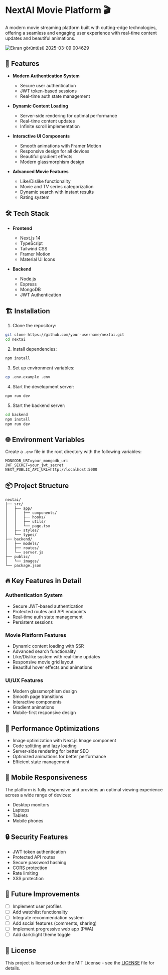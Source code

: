 # NextAI Movie Platform 🎬

A modern movie streaming platform built with cutting-edge technologies, offering a seamless and engaging user experience with real-time content updates and beautiful animations.

![Ekran görüntüsü 2025-03-09 004629](https://github.com/user-attachments/assets/23792a42-3401-4212-8f71-4088b14813cc)


## 🚀 Features

- **Modern Authentication System**
  - Secure user authentication
  - JWT token-based sessions
  - Real-time auth state management

- **Dynamic Content Loading**
  - Server-side rendering for optimal performance
  - Real-time content updates
  - Infinite scroll implementation

- **Interactive UI Components**
  - Smooth animations with Framer Motion
  - Responsive design for all devices
  - Beautiful gradient effects
  - Modern glassmorphism design

- **Advanced Movie Features**
  - Like/Dislike functionality
  - Movie and TV series categorization
  - Dynamic search with instant results
  - Rating system

## 🛠️ Tech Stack

- **Frontend**
  - Next.js 14
  - TypeScript
  - Tailwind CSS
  - Framer Motion
  - Material UI Icons

- **Backend**
  - Node.js
  - Express
  - MongoDB
  - JWT Authentication

## 🏗️ Installation

1. Clone the repository:
```bash
git clone https://github.com/your-username/nextai.git
cd nextai
```

2. Install dependencies:
```bash
npm install
```

3. Set up environment variables:
```bash
cp .env.example .env
```

4. Start the development server:
```bash
npm run dev
```

5. Start the backend server:
```bash
cd backend
npm install
npm run dev
```

## 🌐 Environment Variables

Create a `.env` file in the root directory with the following variables:

```env
MONGODB_URI=your_mongodb_uri
JWT_SECRET=your_jwt_secret
NEXT_PUBLIC_API_URL=http://localhost:5000
```

## 📦 Project Structure

```
nextai/
├── src/
│   ├── app/
│   │   ├── components/
│   │   ├── hooks/
│   │   ├── utils/
│   │   └── page.tsx
│   ├── styles/
│   └── types/
├── backend/
│   ├── models/
│   ├── routes/
│   └── server.js
├── public/
│   └── images/
└── package.json
```

## 🔥 Key Features in Detail

### Authentication System
- Secure JWT-based authentication
- Protected routes and API endpoints
- Real-time auth state management
- Persistent sessions

### Movie Platform Features
- Dynamic content loading with SSR
- Advanced search functionality
- Like/Dislike system with real-time updates
- Responsive movie grid layout
- Beautiful hover effects and animations

### UI/UX Features
- Modern glassmorphism design
- Smooth page transitions
- Interactive components
- Gradient animations
- Mobile-first responsive design

## 🚀 Performance Optimizations

- Image optimization with Next.js Image component
- Code splitting and lazy loading
- Server-side rendering for better SEO
- Optimized animations for better performance
- Efficient state management

## 📱 Mobile Responsiveness

The platform is fully responsive and provides an optimal viewing experience across a wide range of devices:
- Desktop monitors
- Laptops
- Tablets
- Mobile phones

## 🔒 Security Features

- JWT token authentication
- Protected API routes
- Secure password hashing
- CORS protection
- Rate limiting
- XSS protection

## 🎯 Future Improvements

- [ ] Implement user profiles
- [ ] Add watchlist functionality
- [ ] Integrate recommendation system
- [ ] Add social features (comments, sharing)
- [ ] Implement progressive web app (PWA)
- [ ] Add dark/light theme toggle

## 📄 License

This project is licensed under the MIT License - see the [LICENSE](LICENSE) file for details.
